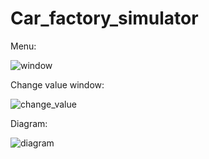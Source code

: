 # Car_factory_simulator

Menu:

![window](https://user-images.githubusercontent.com/78417431/217348453-e3e2db94-e299-4917-95d0-1226a3c10ea4.png)


Change value window:

![change_value](https://user-images.githubusercontent.com/78417431/217348608-8204dac6-c393-4e3a-8314-39f8b31f3798.png)


Diagram:

![diagram](https://user-images.githubusercontent.com/78417431/217349147-c0c52198-a9fa-4c5a-b770-a2b532addf4f.png)
